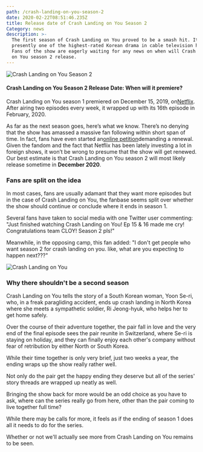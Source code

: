 ```yaml
---
path: /crash-landing-on-you-season-2
date: 2020-02-22T08:51:46.235Z
title: Release date of Crash Landing on You Season 2
Category: news
description: >-
  The first season of Crash Landing on You proved to be a smash hit. It is
  presently one of the highest-rated Korean drama in cable television history.
  Fans of the show are eagerly waiting for any news on when will Crash Landing
  on You season 2 release.
---
```

![Crash Landing on You Season 2](assets/960x0.png "Crash Landing on You Season 2")

#### Crash Landing on You Season 2 Release Date: When will it premiere?

Crash Landing on You season 1 premiered on December 15, 2019, on[Netflix](https://www.netflix.com/title/81159258). After airing two episodes every week, it wrapped up with its 16th episode in February, 2020.

As far as the next season goes, here’s what we know. There’s no denying that the show has amassed a massive fan following within short span of time. In fact, fans have even started an[online petition](https://www.gopetition.com/petitions/extend-crash-landing-on-you-because-it-has-united-the-world.html)demanding a renewal. Given the fandom and the fact that Netflix has been lately investing a lot in foreign shows, it won’t be wrong to presume that the show will get renewed. Our best estimate is that Crash Landing on You season 2 will most likely release sometime in **December 2020**.

### Fans are split on the idea

In most cases, fans are usually adamant that they want more episodes but in the case of Crash Landing on You, the fanbase seems split over whether the show should continue or conclude where it ends in season 1.

Several fans have taken to social media with one Twitter user commenting: "Just finished watching Crash Landing on You! Ep 15 & 16 made me cry! Congratulations team CLOY! Season 2 pls!"

Meanwhile, in the opposing camp, this fan added: "I don't get people who want season 2 for crash landing on you. like, what are you expecting to happen next???"

![Crash Landing on You](assets/skorea-nkorea-diplomacy-television-050342.jpg "Crash Landing on You")

### Why there shouldn't be a second season

Crash Landing on You tells the story of a South Korean woman, Yoon Se-ri, who, in a freak paragliding accident, ends up crash landing in North Korea where she meets a sympathetic soldier, Ri Jeong-hyuk, who helps her to get home safely.

Over the course of their adventure together, the pair fall in love and the very end of the final episode sees the pair reunite in Switzerland, where Se-ri is staying on holiday, and they can finally enjoy each other's company without fear of retribution by either North or South Korea.

While their time together is only very brief, just two weeks a year, the ending wraps up the show really rather well.

Not only do the pair get the happy ending they deserve but all of the series' story threads are wrapped up neatly as well.

Bringing the show back for more would be an odd choice as you have to ask, where can the series really go from here, other than the pair coming to live together full time?

While there may be calls for more, it feels as if the ending of season 1 does all it needs to do for the series.

Whether or not we'll actually see more from Crash Landing on You remains to be seen.
